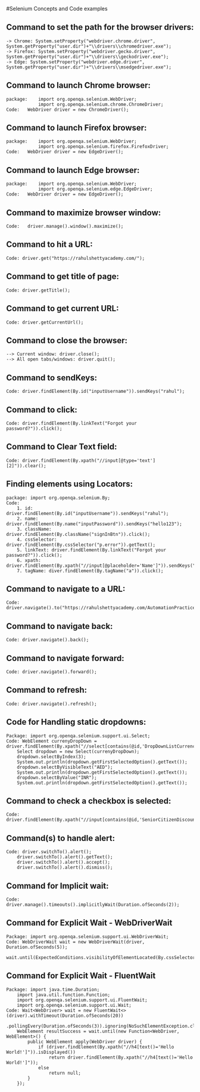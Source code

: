 #Selenium Concepts and Code examples

## Command to set the path for the browser drivers:
	-> Chrome: System.setProperty("webdriver.chrome.driver", System.getProperty("user.dir")+"\\drivers\\chromedriver.exe");
	-> Firefox: System.setProperty("webdriver.gecko.driver", System.getProperty("user.dir")+"\\drivers\\geckodriver.exe");
	-> Edge: System.setProperty("webdriver.edge.driver", System.getProperty("user.dir")+"\\drivers\\msedgedriver.exe");
	
## Command to launch Chrome browser: 
	package: 	import org.openqa.selenium.WebDriver;
				import org.openqa.selenium.chrome.ChromeDriver;
	Code:	WebDriver driver = new ChromeDriver();
	
## Command to launch Firefox browser: 
	package: 	import org.openqa.selenium.WebDriver;
				import org.openqa.selenium.firefox.FirefoxDriver;
	Code:	WebDriver driver = new EdgeDriver();
	
## Command to launch Edge browser:
	package: 	import org.openqa.selenium.WebDriver;
				import org.openqa.selenium.edge.EdgeDriver;
	Code:	WebDriver driver = new EdgeDriver();

## Command to maximize browser window:
	Code:	driver.manage().window().maximize();
	
## Command to hit a URL:
	Code: driver.get("https://rahulshettyacademy.com/");
	
## Command to get title of page:
	Code: driver.getTitle();
	
## Command to get current URL:
	Code: driver.getCurrentUrl();
	
## Command to close the browser:
	--> Current window: driver.close();
	--> All open tabs/windows: driver.quit();

## Command to sendKeys:
	Code: driver.findElement(By.id("inputUsername")).sendKeys("rahul");

## Command to click:
	Code: driver.findElement(By.linkText("Forgot your password?")).click();
	
## Command to Clear Text field:
	Code: driver.findElement(By.xpath("//input[@type='text'][2]")).clear();
	
## Finding elements using Locators:
	package: import org.openqa.selenium.By;
	Code:	
		1. id: driver.findElement(By.id("inputUsername")).sendKeys("rahul");
		2. name: driver.findElement(By.name("inputPassword")).sendKeys("hello123");
		3. className: driver.findElement(By.className("signInBtn")).click();
		4. cssSelector: driver.findElement(By.cssSelector("p.error")).getText();
		5. linkText: driver.findElement(By.linkText("Forgot your password?")).click();
		6. xpath: driver.findElement(By.xpath("//input[@placeholder='Name']")).sendKeys("Shelby");
		7. tagName: diver.findElement(By.tagName("a")).click();

## Command to navigate to a URL:
	Code: driver.navigate().to("https://rahulshettyacademy.com/AutomationPractice/");
	
## Command to navigate back:
	Code: driver.navigate().back();
	
## Command to navigate forward:
	Code: driver.navigate().forward();
	
## Command to refresh:
	Code: driver.navigate().refresh();
	
## Code for Handling static dropdowns:
	Package: import org.openqa.selenium.support.ui.Select;
	Code: WebElement currenyDropDown = driver.findElement(By.xpath("//select[contains(@id,'DropDownListCurrency')]"));
		Select dropdown = new Select(currenyDropDown);
		dropdown.selectByIndex(3);
		System.out.println(dropdown.getFirstSelectedOption().getText());
		dropdown.selectByVisibleText("AED");
		System.out.println(dropdown.getFirstSelectedOption().getText());
		dropdown.selectByValue("INR");
		System.out.println(dropdown.getFirstSelectedOption().getText());	
		
## Command to check a checkbox is selected:
	Code: driver.findElement(By.xpath("//input[contains(@id,'SeniorCitizenDiscount')]")).isSelected();
	
## Command(s) to handle alert:
	Code: driver.switchTo().alert();
		driver.switchTo().alert().getText();
		driver.switchTo().alert().accept();
		driver.switchTo().alert().dismiss();

## Command for Implicit wait:
	Code: driver.manage().timeouts().implicitlyWait(Duration.ofSeconds(2));
	
## Command for Explicit Wait - WebDriverWait
	Package: import org.openqa.selenium.support.ui.WebDriverWait;
	Code: WebDriverWait wait = new WebDriverWait(driver, Duration.ofSeconds(5));
		wait.until(ExpectedConditions.visibilityOfElementLocated(By.cssSelector("span.promoInfo")));
		
## Command for Explicit Wait - FluentWait
	Package: import java.time.Duration;
		import java.util.function.Function;
		import org.openqa.selenium.support.ui.FluentWait;
		import org.openqa.selenium.support.ui.Wait;
	Code: Wait<WebDriver> wait = new FluentWait<>(driver).withTimeout(Duration.ofSeconds(20))
				.pollingEvery(Duration.ofSeconds(3)).ignoring(NoSuchElementException.class);
		WebElement resultSuccess = wait.until(new Function<WebDriver, WebElement>() {
			public WebElement apply(WebDriver driver) {
				if (driver.findElement(By.xpath("//h4[text()='Hello World!']")).isDisplayed())
					return driver.findElement(By.xpath("//h4[text()='Hello World!']"));
				else
					return null;
			}
		});